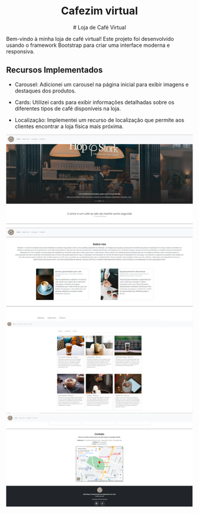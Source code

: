 <h1 align="center">Cafezim virtual</h1>
<p align="center">
  # Loja de Café Virtual
</p>
Bem-vindo à minha loja de café virtual! Este projeto foi desenvolvido usando o framework Bootstrap para criar uma interface moderna e responsiva.

## Recursos Implementados

- Carousel: Adicionei um carousel na página inicial para exibir imagens e destaques dos produtos.

- Cards: Utilizei cards para exibir informações detalhadas sobre os diferentes tipos de café disponíveis na loja.

- Localização: Implementei um recurso de localização que permite aos clientes encontrar a loja física mais próxima.

<a href="https://leonardofmiranda.github.io/CafezimVirtual/">
  <img src="assets/images/readme-images/Photo1.png">
</a>
<a href="https://leonardofmiranda.github.io/CafezimVirtual/#about">
  <img src="assets/images/readme-images/Photo2.png">
</a>
<a href="https://leonardofmiranda.github.io/CafezimVirtual/#menu">
  <img src="assets/images/readme-images/Photo3.png">
</a>
<a href="https://leonardofmiranda.github.io/CafezimVirtual/#local">
  <img src="assets/images/readme-images/Photo4.png">
</a>
